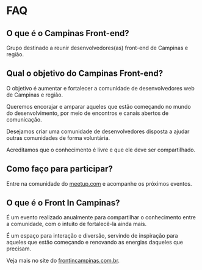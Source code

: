 # FAQ

## O que é o Campinas Front-end?

Grupo destinado a reunir desenvolvedores(as) front-end de Campinas e região.

## Qual o objetivo do Campinas Front-end?

O objetivo é aumentar e fortalecer a comunidade de desenvolvedores web de Campinas e região.

Queremos encorajar e amparar aqueles que estão começando no mundo do desenvolvimento, por meio de encontros e canais abertos de comunicação.

Desejamos criar uma comunidade de desenvolvedores disposta a ajudar outras comunidades de forma voluntária.

Acreditamos que o conhecimento é livre e que ele deve ser compartilhado.

## Como faço para participar?

Entre na comunidade do [meetup.com](https://www.meetup.com/campinas-frontend/) e acompanhe os próximos eventos.

## O que é o Front In Campinas?

É um evento realizado anualmente para compartilhar o conhecimento entre a comunidade, com o intuito de fortalecê-la ainda mais.

É um espaço para interação e diversão, servindo de inspiração para aqueles que estão começando e renovando as energias daqueles que precisam.

Veja mais no site do [frontincampinas.com.br](https://frontincampinas.com.br/).